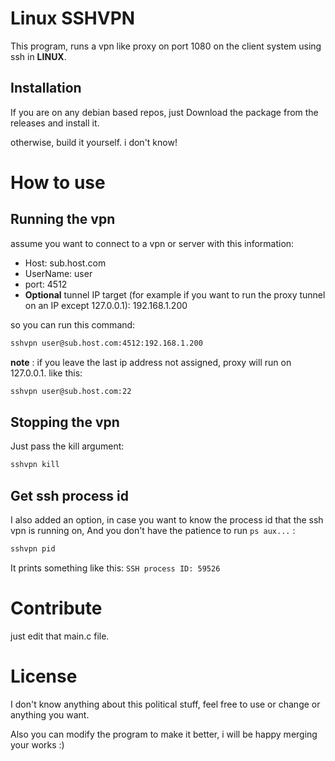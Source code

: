 # Linux SSHVPN

This program, runs a vpn like proxy on port 1080 on the client system using ssh in **LINUX**.
## Installation

If you are on any debian based repos, just Download the package from the releases and install it.

otherwise, build it yourself. i don't know!

# How to use

## Running the vpn

assume you want to connect to a vpn or server with this information:
- Host: sub.host.com
- UserName: user
- port: 4512
- **Optional** tunnel IP target (for example if you want to run the proxy tunnel on an IP except 127.0.0.1): 192.168.1.200

so you can run this command:

```bash
sshvpn user@sub.host.com:4512:192.168.1.200
```

**note** : if you leave the last ip address not assigned, proxy will run on 127.0.0.1. like this:

```bash
sshvpn user@sub.host.com:22
```

## Stopping the vpn
Just pass the kill argument:
```bash
sshvpn kill
```

## Get ssh process id
I also added an option, in case you want to know the process id that the ssh vpn is running on, And you don't have the patience to run `ps aux...` :
```bash
sshvpn pid
```
It prints something like this:
``SSH process ID: 59526``

# Contribute
just edit that main.c file.

# License

I don't know anything about this political stuff, feel free to use or change or anything you want.

Also you can modify the program to make it better, i will be happy merging your works :)
